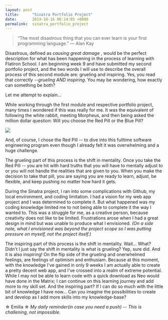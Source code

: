 ```yaml
---
layout: post
title:      "Sinatra Portfolio Project"
date:       2019-10-16 00:14:05 +0000
permalink:  sinatra_portfolio_project
---
```


> “The most disastrous thing that you can ever learn is your first programming language.”
― Alan Kay


Disastrous, defined as *causing great damage* , would be the perfect description for what has been happening in the process of learning with Flatiron School. I am beginning week 9 and have submitted my second portfolio project, and the two words I will use to describe the overall process of this second module are: grueling and inspiring.  Yes, you read that correctly --*grueling AND inspiring*.  You may be wondering, how exactly can something be both? 

Let me attempt to explain...

While working through the first module and respective portfolio project, many times I wondered if this was really for me.  It was the equivalent of following the white rabbit, meeting Morpheus, and then being asked the million dollar question: Will you choose the Red Pill or the Blue Pill?

![](http://www.allenandballard.com/wp-content/uploads/sites/2319/2016/02/Red-Pill-Vs-Blue-Pill.png)

And, of course, I chose the Red Pill -- to dive into this fulltime software engineering program even though I already felt it was overwhelming and a huge challenge.

The grueling part of this process is the shift in mentality.  Once you take the Red Pill -- you are hit with hard truths that you will have to mentally adjust to or you will not handle the realities that are given to you.  When you make the decision to take that pill, you are saying you are ready to learn, adjust, be flexible, and keep pushing no matter how hard it gets. 

During the Sinatra project, I ran into some complications with Github, my local environment, and coding limitation. I had a vision for my web app project and I was determined to complete it.  But what happened was my coding knowledge limited me to not being able to complete it the way I wanted to.  This was a struggle for me, as a creative person, because creativity does not like to be limited. Frustrations arose when I had a great design in mind but was unable to produce what I envisioned. *(On a side note, what I envisioned was beyond the project scope so I was putting pressure on myself, not the project itself.)*


The inspiring part of this process is the shift in mentality.  Wait... What?  Didn't I just say the shift in mentality is what is grueling?  Yep, sure did.  And it is also inspiring! On the flip side of the grueling and onerwhelmed feelings, are feelings of optimism and enthusiam.  Because at this moment, with the knowledge I've gained in only 9 weeks I am actually able to create a pretty decent web app, and I've crossed into a realm of extreme potential.  While I may not be able to learn code with a quick download as Neo would have done in the Matrix; I can continue on this learning journey and add more to my skill set.  And the inspiring part?  If I can do so much with the little bit of knowledge I have now... Can you imagine the possibilities to create and develop as I add more skills into my knowledge-base?




☆ Emilia ☆
*My daily reminder(in case you need a push) -- This is challening, not impossible.*
